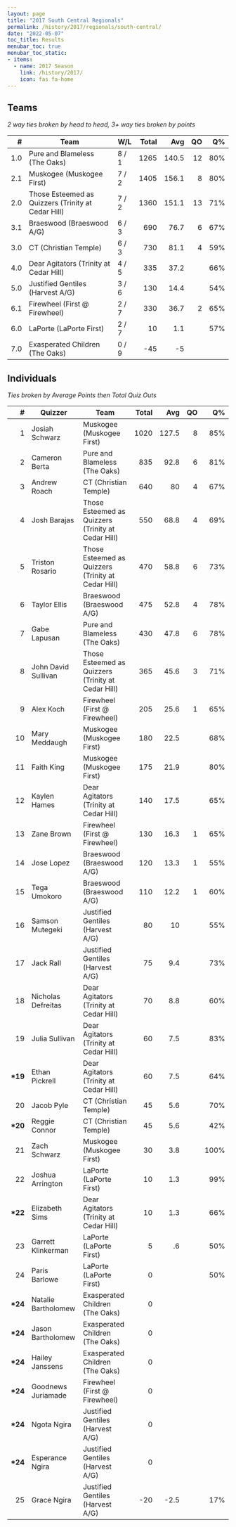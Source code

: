 ```yaml
---
layout: page
title: "2017 South Central Regionals"
permalink: /history/2017/regionals/south-central/
date: "2022-05-07"
toc_title: Results
menubar_toc: true
menubar_toc_static:
- items:
  - name: 2017 Season
    link: /history/2017/
    icon: fas fa-home
---
```


## Teams

*2 way ties broken by head to head, 3+ way ties broken by points*

|    # | Team                                               | W/L   | Total |   Avg |   QO |   Q% |
| ---: | -------------------------------------------------- | ----- | ----: | ----: | ---: | ---: |
|  1.0 | Pure and Blameless (The Oaks)                      | 8 / 1 |  1265 | 140.5 |   12 |  80% |
|  2.1 | Muskogee (Muskogee First)                          | 7 / 2 |  1405 | 156.1 |    8 |  80% |
|  2.0 | Those Esteemed as Quizzers (Trinity at Cedar Hill) | 7 / 2 |  1360 | 151.1 |   13 |  71% |
|  3.1 | Braeswood (Braeswood A/G)                          | 6 / 3 |   690 |  76.7 |    6 |  67% |
|  3.0 | CT (Christian Temple)                              | 6 / 3 |   730 |  81.1 |    4 |  59% |
|  4.0 | Dear Agitators (Trinity at Cedar Hill)             | 4 / 5 |   335 |  37.2 |      |  66% |
|  5.0 | Justified Gentiles (Harvest A/G)                   | 3 / 6 |   130 |  14.4 |      |  54% |
|  6.1 | Firewheel (First @ Firewheel)                      | 2 / 7 |   330 |  36.7 |    2 |  65% |
|  6.0 | LaPorte (LaPorte First)                            | 2 / 7 |    10 |   1.1 |      |  57% |
|  7.0 | Exasperated Children (The Oaks)                    | 0 / 9 |   -45 |    -5 |      |      |

## Individuals

*Ties broken by Average Points then Total Quiz Outs*

|        # | Quizzer             | Team                                               | Total |   Avg |   QO |   Q% |
| -------: | ------------------- | -------------------------------------------------- | ----: | ----: | ---: | ---: |
|        1 | Josiah Schwarz      | Muskogee (Muskogee First)                          |  1020 | 127.5 |    8 |  85% |
|        2 | Cameron Berta       | Pure and Blameless (The Oaks)                      |   835 |  92.8 |    6 |  81% |
|        3 | Andrew Roach        | CT (Christian Temple)                              |   640 |    80 |    4 |  67% |
|        4 | Josh Barajas        | Those Esteemed as Quizzers (Trinity at Cedar Hill) |   550 |  68.8 |    4 |  69% |
|        5 | Triston Rosario     | Those Esteemed as Quizzers (Trinity at Cedar Hill) |   470 |  58.8 |    6 |  73% |
|        6 | Taylor Ellis        | Braeswood (Braeswood A/G)                          |   475 |  52.8 |    4 |  78% |
|        7 | Gabe Lapusan        | Pure and Blameless (The Oaks)                      |   430 |  47.8 |    6 |  78% |
|        8 | John David Sullivan | Those Esteemed as Quizzers (Trinity at Cedar Hill) |   365 |  45.6 |    3 |  71% |
|        9 | Alex Koch           | Firewheel (First @ Firewheel)                      |   205 |  25.6 |    1 |  65% |
|       10 | Mary Meddaugh       | Muskogee (Muskogee First)                          |   180 |  22.5 |      |  68% |
|       11 | Faith King          | Muskogee (Muskogee First)                          |   175 |  21.9 |      |  80% |
|       12 | Kaylen Hames        | Dear Agitators (Trinity at Cedar Hill)             |   140 |  17.5 |      |  65% |
|       13 | Zane Brown          | Firewheel (First @ Firewheel)                      |   130 |  16.3 |    1 |  65% |
|       14 | Jose Lopez          | Braeswood (Braeswood A/G)                          |   120 |  13.3 |    1 |  55% |
|       15 | Tega Umokoro        | Braeswood (Braeswood A/G)                          |   110 |  12.2 |    1 |  60% |
|       16 | Samson Mutegeki     | Justified Gentiles (Harvest A/G)                   |    80 |    10 |      |  55% |
|       17 | Jack Rall           | Justified Gentiles (Harvest A/G)                   |    75 |   9.4 |      |  73% |
|       18 | Nicholas Defreitas  | Dear Agitators (Trinity at Cedar Hill)             |    70 |   8.8 |      |  60% |
|       19 | Julia Sullivan      | Dear Agitators (Trinity at Cedar Hill)             |    60 |   7.5 |      |  83% |
| **\*19** | Ethan Pickrell      | Dear Agitators (Trinity at Cedar Hill)             |    60 |   7.5 |      |  64% |
|       20 | Jacob Pyle          | CT (Christian Temple)                              |    45 |   5.6 |      |  70% |
| **\*20** | Reggie Connor       | CT (Christian Temple)                              |    45 |   5.6 |      |  42% |
|       21 | Zach Schwarz        | Muskogee (Muskogee First)                          |    30 |   3.8 |      | 100% |
|       22 | Joshua Arrington    | LaPorte (LaPorte First)                            |    10 |   1.3 |      |  99% |
| **\*22** | Elizabeth Sims      | Dear Agitators (Trinity at Cedar Hill)             |    10 |   1.3 |      |  66% |
|       23 | Garrett Klinkerman  | LaPorte (LaPorte First)                            |     5 |    .6 |      |  50% |
|       24 | Paris Barlowe       | LaPorte (LaPorte First)                            |     0 |       |      |  50% |
| **\*24** | Natalie Bartholomew | Exasperated Children (The Oaks)                    |     0 |       |      |      |
| **\*24** | Jason Bartholomew   | Exasperated Children (The Oaks)                    |     0 |       |      |      |
| **\*24** | Hailey Janssens     | Exasperated Children (The Oaks)                    |     0 |       |      |      |
| **\*24** | Goodnews Juriamade  | Firewheel (First @ Firewheel)                      |     0 |       |      |      |
| **\*24** | Ngota Ngira         | Justified Gentiles (Harvest A/G)                   |     0 |       |      |      |
| **\*24** | Esperance Ngira     | Justified Gentiles (Harvest A/G)                   |     0 |       |      |      |
|       25 | Grace Ngira         | Justified Gentiles (Harvest A/G)                   |   -20 |  -2.5 |      |  17% |
